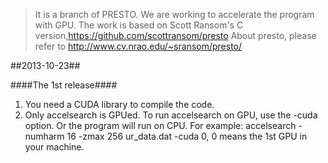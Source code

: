 > It is a branch of PRESTO. We are working to accelerate the program with GPU. The work is based on Scott Ransom's C version,https://github.com/scottransom/presto
About presto, please refer to http://www.cv.nrao.edu/~sransom/presto/

##2013-10-23##

####The 1st release####


1. You need a CUDA library to compile the code. 
2. Only accelsearch is GPUed. To run accelsearch on GPU, use the -cuda option. Or the program will run on CPU.
For example: accelsearch -numharm 16 -zmax 256 ur_data.dat -cuda 0, 0 means the 1st GPU in your machine.
